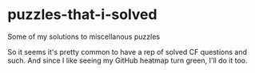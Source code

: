 # puzzles-that-i-solved
Some of my solutions to miscellanous puzzles

So it seems it's pretty common to have a rep of solved CF questions and such. And since I like seeing my GitHub heatmap turn green, I'll do it too.
